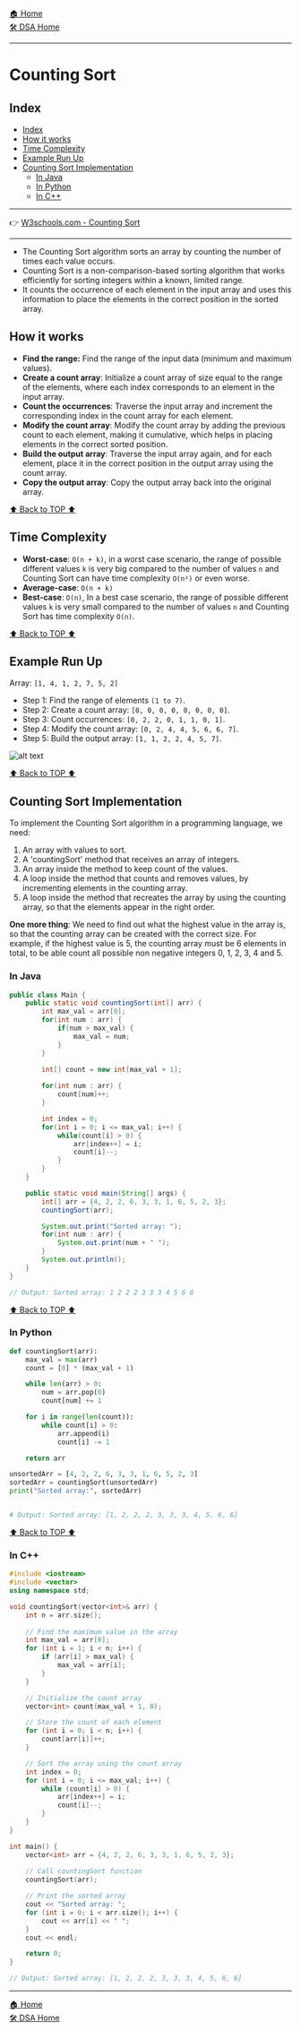 [🏠 Home](../../../README.md) <br/>
[🛠️ DSA Home](../DSA.md)

<hr>

<h1> Counting Sort </h1>

## Index
- [Index](#index)
- [How it works](#how-it-works)
- [Time Complexity](#time-complexity)
- [Example Run Up](#example-run-up)
- [Counting Sort Implementation](#counting-sort-implementation)
  - [In Java](#in-java)
  - [In Python](#in-python)
  - [In C++](#in-c)

<hr>

👉 [W3schools.com - Counting Sort](https://www.w3schools.com/dsa/dsa_algo_countingsort.php)

<hr>

- The Counting Sort algorithm sorts an array by counting the number of times each value occurs.
- Counting Sort is a non-comparison-based sorting algorithm that works efficiently for sorting integers within a known, limited range. 
- It counts the occurrence of each element in the input array and uses this information to place the elements in the correct position in the sorted array.

## How it works

- **Find the range:** Find the range of the input data (minimum and maximum values).
- **Create a count array**: Initialize a count array of size equal to the range of the elements, where each index corresponds to an element in the input array.
- **Count the occurrences**: Traverse the input array and increment the corresponding index in the count array for each element.
- **Modify the count array**: Modify the count array by adding the previous count to each element, making it cumulative, which helps in placing elements in the correct sorted position.
- **Build the output array**: Traverse the input array again, and for each element, place it in the correct position in the output array using the count array.
- **Copy the output array**: Copy the output array back into the original array.

[⬆️ Back to TOP ⬆️](#index)

## Time Complexity

- **Worst-case**: `O(n + k)`, in a worst case scenario, the range of possible different values `k` is very big compared to the number of values `n` and Counting Sort can have time complexity `O(n²)` or even worse.
- **Average-case**: `O(n + k)`
- **Best-case**: `O(n)`, In a best case scenario, the range of possible different values `k` is very small compared to the number of values `n` and Counting Sort has time complexity `O(n)`.

[⬆️ Back to TOP ⬆️](#index)

## Example Run Up

Array: `[1, 4, 1, 2, 7, 5, 2]`

- Step 1: Find the range of elements `(1 to 7)`.
- Step 2: Create a count array: `[0, 0, 0, 0, 0, 0, 0, 0]`.
- Step 3: Count occurrences: `[0, 2, 2, 0, 1, 1, 0, 1]`.
- Step 4: Modify the count array: `[0, 2, 4, 4, 5, 6, 6, 7]`.
- Step 5: Build the output array: `[1, 1, 2, 2, 4, 5, 7]`.

![alt text](../imgs/counting-sort-tc.png)

[⬆️ Back to TOP ⬆️](#index)

## Counting Sort Implementation

To implement the Counting Sort algorithm in a programming language, we need:

1. An array with values to sort.
2. A 'countingSort' method that receives an array of integers.
3. An array inside the method to keep count of the values.
4. A loop inside the method that counts and removes values, by incrementing elements in the counting array.
5. A loop inside the method that recreates the array by using the counting array, so that the elements appear in the right order.

**One more thing**: We need to find out what the highest value in the array is, so that the counting array can be created with the correct size. For example, if the highest value is 5, the counting array must be 6 elements in total, to be able count all possible non negative integers 0, 1, 2, 3, 4 and 5.

### In Java

```java
public class Main {
    public static void countingSort(int[] arr) {
        int max_val = arr[0];
        for(int num : arr) {
            if(num > max_val) {
                max_val = num;
            }
        }

        int[] count = new int[max_val + 1];
        
        for(int num : arr) {
            count[num]++;
        }

        int index = 0;
        for(int i = 0; i <= max_val; i++) {
            while(count[i] > 0) {
                arr[index++] = i;
                count[i]--;
            }
        }
    }

    public static void main(String[] args) {
        int[] arr = {4, 2, 2, 6, 3, 3, 1, 6, 5, 2, 3};
        countingSort(arr);

        System.out.print("Sorted array: ");
        for(int num : arr) {
            System.out.print(num + " ");
        }
        System.out.println();
    }
}

// Output: Sorted array: 1 2 2 2 3 3 3 4 5 6 6
```

[⬆️ Back to TOP ⬆️](#index)

### In Python

```python
def countingSort(arr):
    max_val = max(arr)
    count = [0] * (max_val + 1)

    while len(arr) > 0:
        num = arr.pop(0)
        count[num] += 1

    for i in range(len(count)):
        while count[i] > 0:
            arr.append(i)
            count[i] -= 1

    return arr

unsortedArr = [4, 2, 2, 6, 3, 3, 1, 6, 5, 2, 3]
sortedArr = countingSort(unsortedArr)
print("Sorted array:", sortedArr)


# Output: Sorted array: [1, 2, 2, 2, 3, 3, 3, 4, 5, 6, 6]
```

[⬆️ Back to TOP ⬆️](#index)

### In C++

```c++
#include <iostream>
#include <vector>
using namespace std;

void countingSort(vector<int>& arr) {
    int n = arr.size();
    
    // Find the maximum value in the array
    int max_val = arr[0];
    for (int i = 1; i < n; i++) {
        if (arr[i] > max_val) {
            max_val = arr[i];
        }
    }

    // Initialize the count array
    vector<int> count(max_val + 1, 0);

    // Store the count of each element
    for (int i = 0; i < n; i++) {
        count[arr[i]]++;
    }

    // Sort the array using the count array
    int index = 0;
    for (int i = 0; i <= max_val; i++) {
        while (count[i] > 0) {
            arr[index++] = i;
            count[i]--;
        }
    }
}

int main() {
    vector<int> arr = {4, 2, 2, 6, 3, 3, 1, 6, 5, 2, 3};
    
    // Call countingSort function
    countingSort(arr);

    // Print the sorted array
    cout << "Sorted array: ";
    for (int i = 0; i < arr.size(); i++) {
        cout << arr[i] << " ";
    }
    cout << endl;

    return 0;
}

// Output: Sorted array: [1, 2, 2, 2, 3, 3, 3, 4, 5, 6, 6]
```



<hr>

[🏠 Home](../../../README.md) <br/>
[🛠️ DSA Home](../DSA.md)
